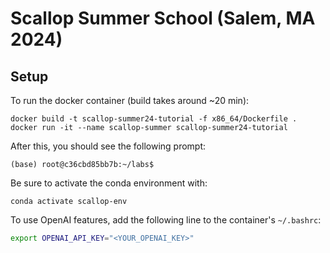 # Scallop Summer School (Salem, MA 2024)

## Setup
To run the docker container (build takes around ~20 min):
```
docker build -t scallop-summer24-tutorial -f x86_64/Dockerfile .
docker run -it --name scallop-summer scallop-summer24-tutorial
```
After this, you should see the following prompt:
```
(base) root@c36cbd85bb7b:~/labs$
```
Be sure to activate the conda environment with:
```
conda activate scallop-env
```
To use OpenAI features, add the following line to the container's `~/.bashrc`:
```bash
export OPENAI_API_KEY="<YOUR_OPENAI_KEY>"
```